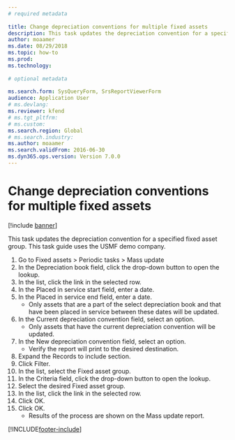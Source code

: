 ```yaml
--- 
# required metadata 
 
title: Change depreciation conventions for multiple fixed assets
description: This task updates the depreciation convention for a specified fixed asset group. 
author: moaamer
ms.date: 08/29/2018
ms.topic: how-to 
ms.prod:  
ms.technology:  
 
# optional metadata 
 
ms.search.form: SysQueryForm, SrsReportViewerForm   
audience: Application User 
# ms.devlang:  
ms.reviewer: kfend
# ms.tgt_pltfrm:  
# ms.custom:  
ms.search.region: Global
# ms.search.industry: 
ms.author: moaamer
ms.search.validFrom: 2016-06-30 
ms.dyn365.ops.version: Version 7.0.0 
---
```

# Change depreciation conventions for multiple fixed assets

[!include [banner](../../includes/banner.md)]

This task updates the depreciation convention for a specified fixed asset group. This task guide uses the USMF demo company.

1. Go to Fixed assets > Periodic tasks > Mass update
2. In the Depreciation book field, click the drop-down button to open the lookup.
3. In the list, click the link in the selected row.
4. In the Placed in service start field, enter a date.
5. In the Placed in service end field, enter a date.
    * Only assets that are a part of the select depreciation book and that have been placed in service between these dates will be updated.  
6. In the Current depreciation convention field, select an option.
    * Only assets that have the current depreciation convention will be updated.  
7. In the New depreciation convention field, select an option.
    * Verify the report will print to the desired destination.  
8. Expand the Records to include section.
9. Click Filter.
10. In the list, select the Fixed asset group.
11. In the Criteria field, click the drop-down button to open the lookup.
12. Select the desired Fixed asset group.
13. In the list, click the link in the selected row.
14. Click OK.
15. Click OK.
    *  Results of the process are shown on the Mass update report.     



[!INCLUDE[footer-include](../../../includes/footer-banner.md)]
